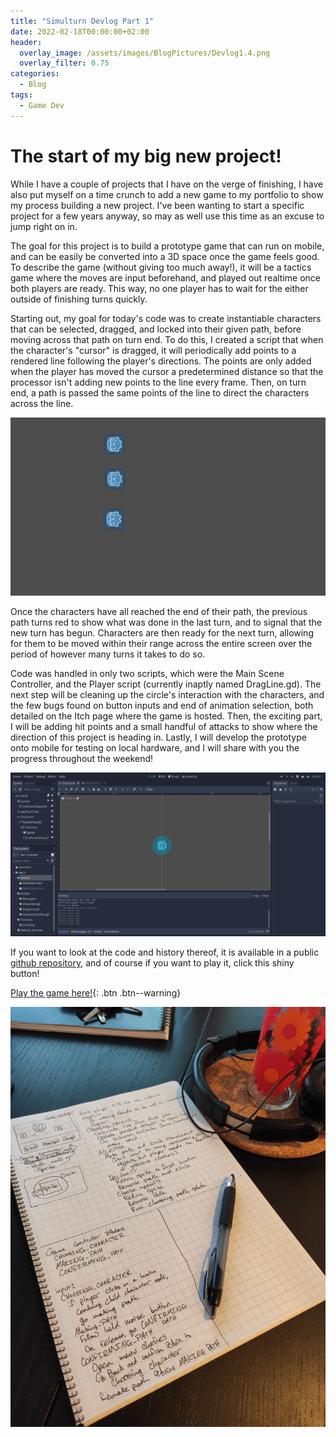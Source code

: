 ```yaml
---
title: "Simulturn Devlog Part 1"
date: 2022-02-18T00:00:00+02:00
header:
  overlay_image: /assets/images/BlogPictures/Devlog1.4.png
  overlay_filter: 0.75
categories:
  - Blog
tags:
  - Game Dev
---
```


# The start of my big new project!

While I have a couple of projects that I have on the verge of finishing, I have also put myself on a time crunch to add a new game to my portfolio to show my process building a new project. I've been wanting to start a specific project for a few years anyway, so may as well use this time as an excuse to jump right on in.

The goal for this project is to build a prototype game that can run on mobile, and can be easily be converted into a 3D space once the game feels good. To describe the game (without giving too much away!), it will be a tactics game where the moves are input beforehand, and played out realtime once both players are ready. This way, no one player has to wait for the either outside of finishing turns quickly.

Starting out, my goal for today's code was to create instantiable characters that can be selected, dragged, and locked into their given path, before moving across that path on turn end. To do this, I created a script that when the character's "cursor" is dragged, it will periodically add points to a rendered line following the player's directions. The points are only added when the player has moved the cursor a predetermined distance so that the processor isn't adding new points to the line every frame. Then, on turn end, a path is passed the same points of the line to direct the characters across the line.

![Prototype in action](/assets/images/BlogPictures/Devlog1.3.gif)

Once the characters have all reached the end of their path, the previous path turns red to show what was done in the last turn, and to signal that the new turn has begun. Characters are then ready for the next turn, allowing for them to be moved within their range across the entire screen over the period of however many turns it takes to do so.

Code was handled in only two scripts, which were the Main Scene Controller, and the Player script (currently inaptly named DragLine.gd). The next step will be cleaning up the circle's interaction with the characters, and the few bugs found on button inputs and end of animation selection, both detailed on the Itch page where the game is hosted. Then, the exciting part, I will be adding hit points and a small handful of attacks to show where the direction of this project is heading in. Lastly, I will develop the prototype onto mobile for testing on local hardware, and I will share with you the progress throughout the weekend!

![Player scene from within the editor](/assets/images/BlogPictures/Devlog1.1.png)

If you want to look at the code and history thereof, it is available in a public [github repository][code-repo], and of course if you want to play it, click this shiny button!

[Play the game here!](https://playerpeter1231.itch.io/simulturn-tactics-prototype){: .btn .btn--warning}

![My notes from the day](/assets/images/BlogPictures/Devlog1.4.png)

[code-repo]: https://github.com/playerpeter1231/SimulTurn-Tactics